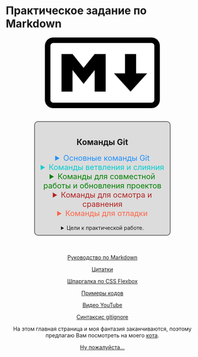 # Практическое задание по Markdown 

<p align="center"><img src="img\800px-Markdown-mark.svg.png" alt="Логотип Markdown" width="300px"/></p>

<br>

<div class="main">
<div class="commands">

## Команды Git

<details> 
 <summary class="mainGIT">Основные команды Git</summary>

|Команда|Описание|
|------|------|
|**`git add`**|Команда `git add` добавляет содержимое рабочей директории в индекс (staging area) для последующего коммита. По умолчанию ``git commit`` использует лишь этот индекс, так что вы можете использовать ```git add``` для сборки слепка вашего следующего коммита.|
|**`git status`**|Команда `git status` показывает состояния файлов в рабочей директории и индексе: какие файлы изменены, но не добавлены в индекс; какие ожидают коммита в индексе. Вдобавок к этому выводятся подсказки о том, как изменить состояние файлов.|
|**`git diff`**|Команда `git diff` используется для вычисления разницы между любыми двумя Git деревьями. Это может быть разница между вашей рабочей директорией и индексом (собственно `git diff`), разница между индексом и последним коммитом (`git diff --staged`), или между любыми двумя коммитами (`git diff master branchB`).|
|**`git difftool`**|Команда `git difftool` просто запускает внешнюю утилиту сравнения для показа различий в двух деревьях, на случай если вы хотите использовать что-либо отличное от встроенного просмотрщика `git diff`.|
|**`git commit`**|Команда `git commit` берёт все данные, добавленные в индекс с помощью `git add`, и сохраняет их слепок во внутренней базе данных, а затем сдвигает указатель текущей ветки на этот слепок.|
|**`git reset`**|Команда `git reset`, как можно догадаться из названия, используется в основном для отмены изменений. Она изменяет указатель HEAD и, опционально, состояние индекса. Также эта команда может изменить файлы в рабочей директории при использовании параметра `--hard`, что может привести к потере наработок при неправильном использовании, так что убедитесь в серьёзности своих намерений прежде чем использовать его.|
|**`git rm`**|Команда `git rm` используется в Git для удаления файлов из индекса и рабочей директории. Она похожа на `git add` с тем лишь исключением, что она удаляет, а не добавляет файлы для следующего коммита.|
|**`git mv`**|Команда `git mv` — это всего лишь удобный способ переместить файл, а затем выполнить `git add` для нового файла и `git rm` для старого.|
|**`git clean`**|Команда `git clean` используется для удаления мусора из рабочей директории. Это могут быть результаты сборки проекта или файлы конфликтов слияний.|
</details> 

<details> 
<summary class="branch">Команды ветвления и слияния</summary>

|Команда|Описание|
|------|------|
|**`git branch`**|Команда `git branch` — это своего рода “менеджер веток”. Она умеет перечислять ваши ветки, создавать новые, удалять и переименовывать их.|
|**`git checkout`**|Команда `git checkout` используется для переключения веток и выгрузки их содержимого в рабочую директорию.|
|**`git merge`**|Команда `git merge` используется для слияния одной или нескольких веток в текущую. Затем она устанавливает указатель текущей ветки на результирующий коммит.|
|**`git mergetool`**|Команда `git mergetool` просто вызывает внешнюю программу слияний, в случае если у вас возникли проблемы слияния.|
|**`git log`**|Команда `git log` используется для просмотра истории коммитов, начиная с самого свежего и уходя к истокам проекта. По умолчанию, она показывает лишь историю текущей ветки, но может быть настроена на вывод истории других, даже нескольких сразу, веток. Также её можно использовать для просмотра различий между ветками на уровне коммитов.|
|**`git stash`**|Команда `git stash` используется для временного сохранения всех незакоммиченных изменений для очистки рабочей директории без необходимости коммитить незавершённую работу в новую ветку.|
|**`git tag`**|Команда `git tag` используется для задания постоянной метки на какой-либо момент в истории проекта. Обычно она используется для релизов.|
</details> 

<details> 
<summary class="coop">Команды для совместной работы и обновления проектов</summary>

|Команда|Описание|
|------|------|
|**`git fetch`**|Команда `git fetch` связывается с удалённым репозиторием и забирает из него все изменения, которых у вас пока нет и сохраняет их локально.|
|**`git pull`**|Команда `git pull` работает как комбинация команд `git fetch` и `git merge`, т.е. Git вначале забирает изменения из указанного удалённого репозитория, а затем пытается слить их с текущей веткой.|
|**`git push`**|Команда `git push` используется для установления связи с удалённым репозиторием, вычисления локальных     изменений отсутствующих в нём, и собственно их передачи в вышеупомянутый репозиторий. Этой команде нужно право на запись в репозиторий, поэтому она использует аутентификацию.|
|**`git remote`**|Команда `git remote` служит для управления списком удалённых репозиториев. Она позволяет сохранять длинные URL репозиториев в виде понятных коротких строк, например "origin", так что вам не придётся забивать голову всякой ерундой и набирать её каждый раз для связи с сервером. Вы можете использовать несколько удалённых репозиториев для работы и `git remote` поможет добавлять, изменять и удалять их.|
|**`git archive`**|Команда `git archive` используется для упаковки в архив указанных коммитов или всего репозитория.|
|**`git submodule`**|Команда `git submodule` используется для управления вложенными репозиториями. Например, это могут быть библиотеки или другие, используемые не только в этом проекте ресурсы. У команды `submodule` есть несколько под-команд — `add`, `update`, `sync` и др. — для управления такими репозиториями.|

</details> 


<details> 
<summary class="check">Команды для осмотра и сравнения</summary>

|Команда|Описание|
|------|------|
|**`git show`**|Команда `git show` отображает объект в простом и человекопонятном виде. Обычно она используется для просмотра информации о метке или коммите.|
|**`git shortlog`**|Команда `git shortlog` служит для подведения итогов команды `git log`. Она принимает практически те же параметры, что и `git log`, но вместо простого листинга всех коммитов, они будут сгруппированы по автору.|
|**`git describe`**|Команда `git describe` принимает на вход что угодно, что можно трактовать как коммит (ветку, тег) и выводит более-менее человекочитаемую строку, которая не изменится в будущем для данного коммита. Это может быть использовано как более удобная, но по-прежнему уникальная, замена SHA-1.|

</details> 

<details> 
<summary class="debug">Команды для отладки</summary>

|Команда|Описание|
|------|------|
|**`git bisect`**|Команда `git bisect` — это чрезвычайно полезная утилита для поиска коммита в котором впервые проявился баг или проблема с помощью автоматического бинарного поиска.|
|**`git blame`**|Команда `git blame` выводит перед каждой строкой файла SHA-1 коммита, последний раз менявшего эту строку и автора этого коммита. Это помогает в поисках человека, которому нужно задавать вопросы о проблемном куске кода.|
|**`git grep`**|Команда `git grep` используется для поиска любой строки или регулярного выражения в любом из файлов вашего проекта, даже в более ранних его версиях.|

</details> 

<br>

<details> 
 <summary>Цели к практической работе.</summary>

Критерии оценки выполненного задания
<div class="targets">
<div class="h1">0 баллов</div>

+ &#9989; Задание не выполнено. *( Даже не надейтесь &#128540; )*

<div class="h2">5 баллов</div>

+ &#9989; Работа загружена на <a href="https://github.com/">GitHub.</a>
+ &#9989; Использованы основные возможности Markdown: изображения, **полужирный**, *курсив*, <a href="http://memesmix.net/media/created/hfjfdy.jpg">ссылки</a>, ```код```, [заголовки](layers/headings.md).
+ &#9989; Описаны основные команды Git.
+ &#9989; Текст материала не является копией теории.
+ &#9989; Гитигнор содержит основные шаблоны (редакторы кода).
+ &#9989; В истории Git два и более коммита.
+ &#9989; Сообщения коммитов осмыслены, но не многословны.

<div class="h3">10 баллов</div>

+ &#9989; Выполнены все условия на 5 баллов.
+ &#9989; Работа выполнена с творческим подходом и использованием других возможностей Markdown.
+ &#9989; В работе более 10 связанных md-файлов.
</div>
</details>

</div>
</div>

<br>
<br>

<center>

<a href="layers\markdown.md">Руководство по Markdown</a>

</center>

<center>

<a href="layers\quotes.md">Цитатки</a>

</center>  


<center>

<a href="layers\CSSflexbox.md">Шпаргалка по CSS Flexbox</a>

</center>


<center>

<a href="layers\codes.md">Примеры кодов</a>

</center>


<center>

<a href="layers\videos.md">Видео YouTube</a>

</center>


<center>

<a href="layers\gitignor.md">Синтаксис gitignore</a>

</center>

<center>

На этом главная страница и моя фантазия заканчиваются, поэтому предлагаю Вам посмотреть на моего <a href="layers/persik.md">кота</a>.

</center>

<center>

<a href="layers\sheet1.md">Ну пожалуйста...</a>

</center>  


<br>
<br>


<style>
    main{
        background-color: gray;
    }
    .h1{
        color: red;
    }
    .h2{
        color: #FF00FF;
    }
    .h3{
        color: green;
    }
    .mainGIT{
        color: #1E90FF;
        font-size: 20px;
    }
    .branch{
        color: #00CED1;
        font-size: 20px;
    }
    .coop{
        color: #008000;
        font-size: 20px;
    }
    .check{
        color: #B22222;
        font-size: 20px;
    }
    .debug{
        color: #FF6347;
        font-size: 20px;
    }
    .main{
        text-align: center;
    }
    .commands{
        text-align: center;
        margin: 0 auto;
        padding: 10px 0 10px 0;
        width: 70%;
        border: 2px solid #696969;
        border-radius: 10px;
        background-color: #DCDCDC;
    }
    .targets{
        text-align: left;
        padding: 0 10px 0 10px;
    }

</style>